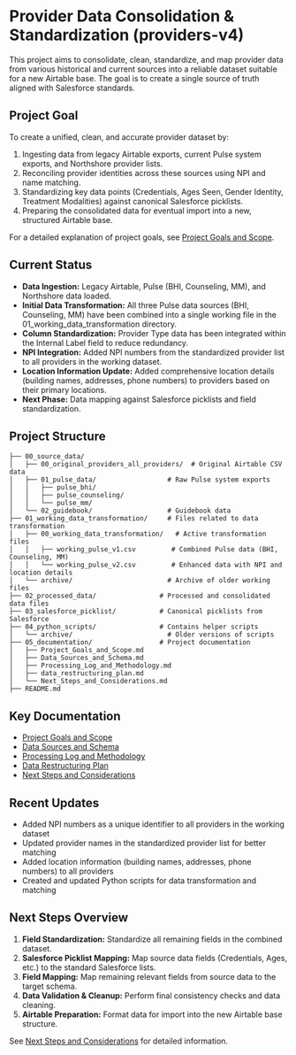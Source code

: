 # Provider Data Consolidation & Standardization (providers-v4)

This project aims to consolidate, clean, standardize, and map provider data from various historical and current sources into a reliable dataset suitable for a new Airtable base. The goal is to create a single source of truth aligned with Salesforce standards.

## Project Goal

To create a unified, clean, and accurate provider dataset by:
1.  Ingesting data from legacy Airtable exports, current Pulse system exports, and Northshore provider lists.
2.  Reconciling provider identities across these sources using NPI and name matching.
3.  Standardizing key data points (Credentials, Ages Seen, Gender Identity, Treatment Modalities) against canonical Salesforce picklists.
4.  Preparing the consolidated data for eventual import into a new, structured Airtable base.

For a detailed explanation of project goals, see [Project Goals and Scope](./05_documentation/Project_Goals_and_Scope.md).

## Current Status

*   **Data Ingestion:** Legacy Airtable, Pulse (BHI, Counseling, MM), and Northshore data loaded.
*   **Initial Data Transformation:** All three Pulse data sources (BHI, Counseling, MM) have been combined into a single working file in the 01_working_data_transformation directory.
*   **Column Standardization:** Provider Type data has been integrated within the Internal Label field to reduce redundancy.
*   **NPI Integration:** Added NPI numbers from the standardized provider list to all providers in the working dataset.
*   **Location Information Update:** Added comprehensive location details (building names, addresses, phone numbers) to providers based on their primary locations.
*   **Next Phase:** Data mapping against Salesforce picklists and field standardization.

## Project Structure

```
├── 00_source_data/
│   ├── 00_original_providers_all_providers/  # Original Airtable CSV data
│   ├── 01_pulse_data/                  # Raw Pulse system exports
│   │   ├── pulse_bhi/
│   │   ├── pulse_counseling/
│   │   └── pulse_mm/
│   └── 02_guidebook/                   # Guidebook data
├── 01_working_data_transformation/     # Files related to data transformation
│   ├── 00_working_data_transformation/   # Active transformation files
│   │   ├── working_pulse_v1.csv         # Combined Pulse data (BHI, Counseling, MM)
│   │   └── working_pulse_v2.csv         # Enhanced data with NPI and location details
│   └── archive/                        # Archive of older working files
├── 02_processed_data/                # Processed and consolidated data files
├── 03_salesforce_picklist/           # Canonical picklists from Salesforce
├── 04_python_scripts/                # Contains helper scripts
│   └── archive/                        # Older versions of scripts
├── 05_documentation/                 # Project documentation
│   ├── Project_Goals_and_Scope.md
│   ├── Data_Sources_and_Schema.md
│   ├── Processing_Log_and_Methodology.md
│   ├── data_restructuring_plan.md
│   └── Next_Steps_and_Considerations.md
├── README.md
```

## Key Documentation

*   [Project Goals and Scope](./05_documentation/Project_Goals_and_Scope.md)
*   [Data Sources and Schema](./05_documentation/Data_Sources_and_Schema.md)
*   [Processing Log and Methodology](./05_documentation/Processing_Log_and_Methodology.md)
*   [Data Restructuring Plan](./05_documentation/data_restructuring_plan.md)
*   [Next Steps and Considerations](./05_documentation/Next_Steps_and_Considerations.md)

## Recent Updates

* Added NPI numbers as a unique identifier to all providers in the working dataset
* Updated provider names in the standardized provider list for better matching
* Added location information (building names, addresses, phone numbers) to all providers
* Created and updated Python scripts for data transformation and matching

## Next Steps Overview

1.  **Field Standardization:** Standardize all remaining fields in the combined dataset.
2.  **Salesforce Picklist Mapping:** Map source data fields (Credentials, Ages, etc.) to the standard Salesforce lists.
3.  **Field Mapping:** Map remaining relevant fields from source data to the target schema.
4.  **Data Validation & Cleanup:** Perform final consistency checks and data cleaning.
5.  **Airtable Preparation:** Format data for import into the new Airtable base structure.

See [Next Steps and Considerations](./05_documentation/Next_Steps_and_Considerations.md) for detailed information. 